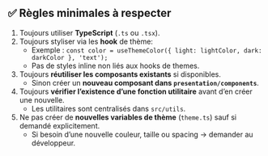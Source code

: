 ## ✅ Règles minimales à respecter

1. Toujours utiliser **TypeScript** (`.ts` ou `.tsx`).
2. Toujours styliser via les **hook** de thème:
    - Exemple : `const color = useThemeColor({ light: lightColor, dark: darkColor }, 'text');`
    - Pas de styles inline non liés aux hooks de themes.
3. Toujours **réutiliser les composants existants** si disponibles.
    - Sinon créer un **nouveau composant dans `presentation/components`**.
4. Toujours **vérifier l’existence d’une fonction utilitaire** avant d’en créer une nouvelle.
    - Les utilitaires sont centralisés dans `src/utils`.
5. Ne pas créer de **nouvelles variables de thème** (`theme.ts`) sauf si demandé explicitement.
    - Si besoin d’une nouvelle couleur, taille ou spacing → demander au développeur.
